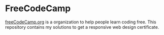 # FreeCodeCamp
[freeCodeCamp.org](https://www.freecodecamp.org/)  is a organization to help people learn coding free. This repository contains my solutions to get a responsive web design certificate. 
